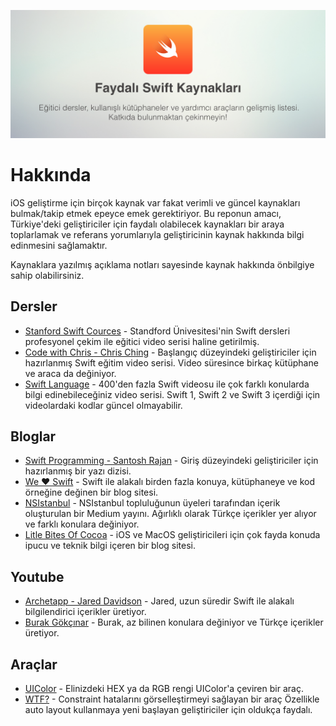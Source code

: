 ![Banner](banner.png)

# Hakkında
iOS geliştirme için birçok kaynak var fakat verimli ve güncel kaynakları bulmak/takip etmek epeyce emek gerektiriyor. Bu reponun amacı, Türkiye'deki geliştiriciler için faydalı olabilecek kaynakları bir araya toplarlamak ve referans yorumlarıyla geliştiricinin kaynak hakkında bilgi edinmesini sağlamaktır.

Kaynaklara yazılmış açıklama notları sayesinde kaynak hakkında önbilgiye sahip olabilirsiniz.

## Dersler
- [Stanford Swift Cources](https://www.youtube.com/watch?list=PLy7oRd3ashWodnpf8rjfYEkTgwbOEsKfU&v=GOEPVM5OzJk) - Standford Ünivesitesi'nin Swift dersleri profesyonel çekim ile eğitici video serisi haline getirilmiş.
- [Code with Chris - Chris Ching](https://codewithchris.com/how-to-make-an-iphone-app/) - Başlangıç düzeyindeki geliştiriciler için hazırlanmış Swift eğitim video serisi. Video süresince birkaç kütüphane ve araca da değiniyor.
- [Swift Language](https://www.youtube.com/playlist?list=PLxwBNxx9j4PUpjCEVwjqFvNecNvQ6Dj6G) - 400'den fazla Swift videosu ile çok farklı konularda bilgi edinebileceğiniz video serisi. Swift 1, Swift 2 ve Swift 3 içerdiği için videolardaki kodlar güncel olmayabilir.


## Bloglar
- [Swift Programming - Santosh Rajan](https://medium.com/swift-programming/1-learn-swift-by-running-scripts-73fdf8507f4b) - Giriş düzeyindeki geliştiriciler için hazırlanmış bir yazı dizisi.
- [We ❤️ Swift](https://www.weheartswift.com) - Swift ile alakalı birden fazla konuya, kütüphaneye ve kod örneğine değinen bir blog sitesi. 
- [NSIstanbul](https://medium.com/nsistanbul) - NSIstanbul topluluğunun üyeleri tarafından içerik oluşturulan bir Medium yayını. Ağırlıklı olarak Türkçe içerikler yer alıyor ve farklı konulara değiniyor.
- [Litle Bites Of Cocoa](https://littlebitesofcocoa.com/) - iOS ve MacOS geliştiricileri için çok fayda konuda ipucu ve teknik bilgi içeren bir blog sitesi.

## Youtube 
- [Archetapp - Jared Davidson](https://www.youtube.com/channel/UCDIBBmkZIB2hjBsk1hUImdA) - Jared, uzun süredir Swift ile alakalı bilgilendirici içerikler üretiyor.
- [Burak Gökçınar](https://www.youtube.com/channel/UCz0MSOy_CIt32ISVz4KPnFA) - Burak, az bilinen konulara değiniyor ve Türkçe içerikler üretiyor.

## Araçlar
- [UIColor](http://uicolor.xyz/#/hex-to-ui) - Elinizdeki HEX ya da RGB rengi UIColor'a çeviren bir araç.
- [WTF?](https://www.wtfautolayout.com/) - Constraint hatalarını görselleştirmeyi sağlayan bir araç Özellikle auto layout kullanmaya yeni başlayan geliştiriciler için oldukça faydalı.
